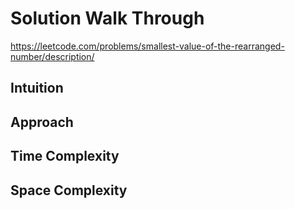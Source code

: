 # Solution Walk Through
https://leetcode.com/problems/smallest-value-of-the-rearranged-number/description/

## Intuition

## Approach

## Time Complexity

## Space Complexity
